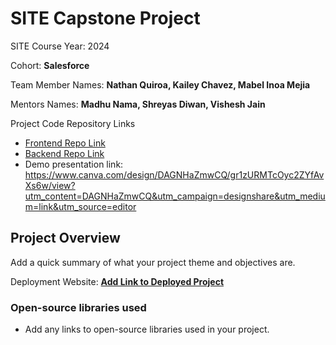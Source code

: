# SITE Capstone Project

SITE Course Year: 2024

Cohort: **Salesforce**

Team Member Names: **Nathan Quiroa, Kailey Chavez, Mabel Inoa Mejia**

Mentors Names: **Madhu Nama, Shreyas Diwan, Vishesh Jain**

Project Code Repository Links

* [Frontend Repo Link](https://github.com/Team-Nathan-Mabel-Kailey/prospera-frontend)
* [Backend Repo Link](https://github.com/Team-Nathan-Mabel-Kailey/prospera-backend)
* Demo presentation link: https://www.canva.com/design/DAGNHaZmwCQ/gr1zURMTcOyc2ZYfAvXs6w/view?utm_content=DAGNHaZmwCQ&utm_campaign=designshare&utm_medium=link&utm_source=editor

## Project Overview

Add a quick summary of what your project theme and objectives are. 

Deployment Website: **[Add Link to Deployed Project](https://prospera-frontend.onrender.com)**

### Open-source libraries used

- Add any links to open-source libraries used in your project.
